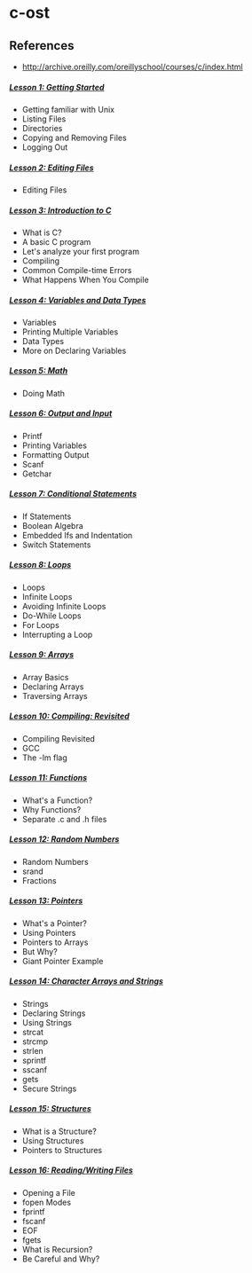# c-ost

## References
* http://archive.oreilly.com/oreillyschool/courses/c/index.html
 
##### [Lesson 1: Getting Started](/lesson/1.md)
* Getting familiar with Unix
* Listing Files
* Directories
* Copying and Removing Files
* Logging Out

##### [Lesson 2: Editing Files](/lesson/2.md)
* Editing Files

##### [Lesson 3: Introduction to C](/lesson/3.md)
* What is C?
* A basic C program
* Let's analyze your first program
* Compiling
* Common Compile-time Errors
* What Happens When You Compile

##### [Lesson 4: Variables and Data Types](/lesson/4.md)
* Variables
* Printing Multiple Variables
* Data Types
* More on Declaring Variables

##### [Lesson 5: Math](/lesson/5.md)
* Doing Math

##### [Lesson 6: Output and Input](/lesson/6.md)
* Printf
* Printing Variables
* Formatting Output
* Scanf
* Getchar

##### [Lesson 7: Conditional Statements](/lesson/7.md)
* If Statements
* Boolean Algebra
* Embedded Ifs and Indentation
* Switch Statements

##### [Lesson 8: Loops](/lesson/8.md)
* Loops
* Infinite Loops
* Avoiding Infinite Loops
* Do-While Loops
* For Loops
* Interrupting a Loop

##### [Lesson 9: Arrays](/lesson/9.md)
* Array Basics
* Declaring Arrays
* Traversing Arrays

##### [Lesson 10: Compiling: Revisited](/lesson/10.md)
* Compiling Revisited
* GCC
* The -lm flag

##### [Lesson 11: Functions](/lesson/11.md)
* What's a Function?
* Why Functions?
* Separate .c and .h files

##### [Lesson 12: Random Numbers](/lesson/12.md)
* Random Numbers
* srand
* Fractions

##### [Lesson 13: Pointers](/lesson/13.md)
* What's a Pointer?
* Using Pointers
* Pointers to Arrays
* But Why?
* Giant Pointer Example

##### [Lesson 14: Character Arrays and Strings](/lesson/14.md)
* Strings
* Declaring Strings
* Using Strings
* strcat
* strcmp
* strlen
* sprintf
* sscanf
* gets
* Secure Strings

##### [Lesson 15: Structures](/lesson/15.md)
* What is a Structure?
* Using Structures
* Pointers to Structures

##### [Lesson 16: Reading/Writing Files](/lesson/16.md)
* Opening a File
* fopen Modes
* fprintf
* fscanf
* EOF
* fgets
* What is Recursion?
* Be Careful and Why?

